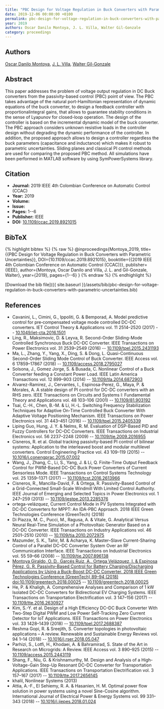 ```yaml
---
title: "PBC Design for Voltage Regulation in Buck Converters with Parametric Uncertainties"
date: 2019-12-06 00:00:00 +0100
permalink: pbc-design-for-voltage-regulation-in-buck-converters-with-parametric-uncertainties
year: 2019
authors: Oscar Danilo Montoya, J. L. Villa, Walter Gil-Gonzale
category: proceedings
---
```

 
## Authors
[Oscar Danilo Montoya](authors/oscar-danilo-montoya), [J. L. Villa](authors/j-l-villa), [Walter Gil-Gonzale](authors/walter-julian-gil-gonzalez)
 
## Abstract
This paper addresses the problem of voltage output regulation in DC Buck converters from the passivity-based control (PBC) point of view. The PBC takes advantage of the natural port-Hamiltonian representation of dynamic equations of the buck converter, to design a feedback controller with proportionalintegral gains, that allows to guarantee stability conditions in the sense of Lyapunov for closed-loop operation. The design of the controller is based on the incremental dynamic model of the buck converter. The PBC approach considers unknown resistive loads in the controller design without degrading the dynamic performance of the controller. In addition, the proposed approach allows to design a controller regardless the buck parameters (capacitance and inductance) which makes it robust to parametric uncertainties. Sliding planes and classical PI control methods are used for comparing the proposed PBC method. All simulations have been performed in MATLAB software by using SymPowerSystems library.
 
## Citation
- **Journal:** 2019 IEEE 4th Colombian Conference on Automatic Control (CCAC)
- **Year:** 2019
- **Volume:** 
- **Issue:** 
- **Pages:** 1--6
- **Publisher:** IEEE
- **DOI:** [10.1109/ccac.2019.8921015](https://doi.org/10.1109/ccac.2019.8921015)
 
## BibTeX
{% highlight bibtex %}
{% raw %}
@inproceedings{Montoya_2019,
  title={{PBC Design for Voltage Regulation in Buck Converters with Parametric Uncertainties}},
  DOI={10.1109/ccac.2019.8921015},
  booktitle={{2019 IEEE 4th Colombian Conference on Automatic Control (CCAC)}},
  publisher={IEEE},
  author={Montoya, Oscar Danilo and Villa, J. L. and Gil-Gonzale, Walter},
  year={2019},
  pages={1--6}
}
{% endraw %}
{% endhighlight %}
 
[Download the bib file]({{ site.baseurl }}/assets/bib/pbc-design-for-voltage-regulation-in-buck-converters-with-parametric-uncertainties.bib)
 
## References
- Cavanini, L., Cimini, G., Ippoliti, G. & Bemporad, A. Model predictive control for pre‐compensated voltage mode controlled DC–DC converters. IET Control Theory &amp; Applications vol. 11 2514–2520 (2017) -- [10.1049/iet-cta.2016.1501](https://doi.org/10.1049/iet-cta.2016.1501)
- Ling, R., Maksimovic, D. & Leyva, R. Second-Order Sliding-Mode Controlled Synchronous Buck DC–DC Converter. IEEE Transactions on Power Electronics vol. 31 2539–2549 (2016) -- [10.1109/tpel.2015.2431193](https://doi.org/10.1109/tpel.2015.2431193)
- Ma, L., Zhang, Y., Yang, X., Ding, S. & Dong, L. Quasi-Continuous Second-Order Sliding Mode Control of Buck Converter. IEEE Access vol. 6 17859–17867 (2018) -- [10.1109/access.2018.2795027](https://doi.org/10.1109/access.2018.2795027)
- Solsona, J., Gomez Jorge, S. & Busada, C. Nonlinear Control of a Buck Converter feeding a Constant Power Load. IEEE Latin America Transactions vol. 12 899–903 (2014) -- [10.1109/tla.2014.6872903](https://doi.org/10.1109/tla.2014.6872903)
- Alvarez-Ramirez, J., Cervantes, I., Espinosa-Perez, G., Maya, P. & Morales, A. A stable design of PI control for DC-DC converters with an RHS zero. IEEE Transactions on Circuits and Systems I: Fundamental Theory and Applications vol. 48 103–106 (2001) -- [10.1109/81.903192](https://doi.org/10.1109/81.903192)
- Tsai, C.-H., Chen, B.-M. & Li, H.-L. Switching Frequency Stabilization Techniques for Adaptive On-Time Controlled Buck Converter With Adaptive Voltage Positioning Mechanism. IEEE Transactions on Power Electronics vol. 31 443–451 (2016) -- [10.1109/tpel.2015.2405339](https://doi.org/10.1109/tpel.2015.2405339)
- Liping Guo, Hung, J. Y. & Nelms, R. M. Evaluation of DSP-Based PID and Fuzzy Controllers for DC–DC Converters. IEEE Transactions on Industrial Electronics vol. 56 2237–2248 (2009) -- [10.1109/tie.2009.2016955](https://doi.org/10.1109/tie.2009.2016955)
- Cisneros, R. et al. Global tracking passivity-based PI control of bilinear systems: Application to the interleaved boost and modular multilevel converters. Control Engineering Practice vol. 43 109–119 (2015) -- [10.1016/j.conengprac.2015.07.002](https://doi.org/10.1016/j.conengprac.2015.07.002)
- Wang, J., Zhang, C., Li, S., Yang, J. & Li, Q. Finite-Time Output Feedback Control for PWM-Based DC–DC Buck Power Converters of Current Sensorless Mode. IEEE Transactions on Control Systems Technology vol. 25 1359–1371 (2017) -- [10.1109/tcst.2016.2613966](https://doi.org/10.1109/tcst.2016.2613966)
- Cisneros, R., Mancilla-David, F. & Ortega, R. Passivity-Based Control of a Grid-Connected Small-Scale Windmill With Limited Control Authority. IEEE Journal of Emerging and Selected Topics in Power Electronics vol. 1 247–259 (2013) -- [10.1109/jestpe.2013.2285376](https://doi.org/10.1109/jestpe.2013.2285376)
- ortega-velázquez, Current Control Mode in PV Systems Integrated with DC-DC Converters for MPPT: An IDA-PBC Approach. 2018 IEEE Green Technologies Conference (GreenTech) (2018)
- Di Piazza, M. C., Pucci, M., Ragusa, A. & Vitale, G. Analytical Versus Neural Real-Time Simulation of a Photovoltaic Generator Based on a DC–DC Converter. IEEE Transactions on Industry Applications vol. 46 2501–2510 (2010) -- [10.1109/tia.2010.2072975](https://doi.org/10.1109/tia.2010.2072975)
- Mazumder, S. K., Tahir, M. & Acharya, K. Master–Slave Current-Sharing Control of a Parallel DC–DC Converter System Over an RF Communication Interface. IEEE Transactions on Industrial Electronics vol. 55 59–66 (2008) -- [10.1109/tie.2007.896138](https://doi.org/10.1109/tie.2007.896138)
- [Montoya Giraldo, O. D., Garcés Ruiz, A., Ortega Velázquez, I. & Espinosa Pérez, G. R. Passivity-Based Control for Battery Charging/Discharging Applications by Using a Buck-Boost DC-DC Converter. 2018 IEEE Green Technologies Conference (GreenTech) 89–94 (2018) doi:10.1109/greentech.2018.00025](passivity-based-control-for-battery-charging-discharging-applications-by-using-a-buck-boost-dc-dc-converter) -- [10.1109/greentech.2018.00025](https://doi.org/10.1109/greentech.2018.00025)
- He, P. & Khaligh, A. Comprehensive Analyses and Comparison of 1 kW Isolated DC–DC Converters for Bidirectional EV Charging Systems. IEEE Transactions on Transportation Electrification vol. 3 147–156 (2017) -- [10.1109/tte.2016.2630927](https://doi.org/10.1109/tte.2016.2630927)
- Kim, S.-Y. et al. Design of a High Efficiency DC–DC Buck Converter With Two-Step Digital PWM and Low Power Self-Tracking Zero Current Detector for IoT Applications. IEEE Transactions on Power Electronics vol. 33 1428–1439 (2018) -- [10.1109/tpel.2017.2688387](https://doi.org/10.1109/tpel.2017.2688387)
- Reshma Gopi, R. & Sreejith, S. Converter topologies in photovoltaic applications – A review. Renewable and Sustainable Energy Reviews vol. 94 1–14 (2018) -- [10.1016/j.rser.2018.05.047](https://doi.org/10.1016/j.rser.2018.05.047)
- Parhizi, S., Lotfi, H., Khodaei, A. & Bahramirad, S. State of the Art in Research on Microgrids: A Review. IEEE Access vol. 3 890–925 (2015) -- [10.1109/access.2015.2443119](https://doi.org/10.1109/access.2015.2443119)
- Shang, F., Niu, G. & Krishnamurthy, M. Design and Analysis of a High-Voltage-Gain Step-Up Resonant DC–DC Converter for Transportation Applications. IEEE Transactions on Transportation Electrification vol. 3 157–167 (2017) -- [10.1109/tte.2017.2656145](https://doi.org/10.1109/tte.2017.2656145)
- khalil, Nonlinear Systems (2013)
- Attia, A.-F., El Sehiemy, R. A. & Hasanien, H. M. Optimal power flow solution in power systems using a novel Sine-Cosine algorithm. International Journal of Electrical Power &amp; Energy Systems vol. 99 331–343 (2018) -- [10.1016/j.ijepes.2018.01.024](https://doi.org/10.1016/j.ijepes.2018.01.024)

